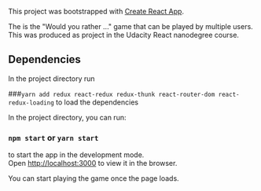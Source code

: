 This project was bootstrapped with [Create React App](https://github.com/facebook/create-react-app).

The is the "Would you rather ..." game that can be played by multiple users. This was produced as project in the Udacity React nanodegree course.

## Dependencies
In the project directory run 

###`yarn add redux react-redux redux-thunk react-router-dom react-redux-loading` to load the dependencies

In the project directory, you can run:

### `npm start` or `yarn start`

to start the app in the development mode.<br>
Open [http://localhost:3000](http://localhost:3000) to view it in the browser.

You can start playing the game once the page loads.<br>

